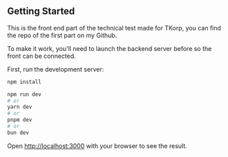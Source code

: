 ## Getting Started

This is the front end part of the technical test made for TKorp, you can find the repo of the first part on my Github. 

To make it work, you'll need to launch the backend server before so the front can be connected. 

First, run the development server:

```bash
npm install

npm run dev
# or
yarn dev
# or
pnpm dev
# or
bun dev
```

Open [http://localhost:3000](http://localhost:3000) with your browser to see the result.
